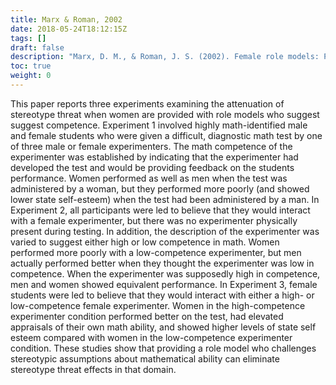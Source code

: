 ```yaml
---
title: Marx & Roman, 2002
date: 2018-05-24T18:12:15Z
tags: []
draft: false
description: "Marx, D. M., & Roman, J. S. (2002). Female role models: Protecting women's math test performance. *Personality and Social Psychology Bulletin, 28,* 1183-1193."
toc: true
weight: 0
---
```


This paper reports three experiments examining the attenuation of stereotype threat when women are provided with role models who suggest suggest competence. Experiment 1 involved highly math-identified male and female students who were given a difficult, diagnostic math test by one of three male or female experimenters. The math competence of the experimenter was established by indicating that the experimenter had developed the test and would be providing feedback on the students performance. Women performed as well as men when the test was administered by a woman, but they performed more poorly (and showed lower state self-esteem) when the test had been administered by a man. In Experiment 2, all participants were led to believe that they would interact with a female experimenter, but there was no experimenter physically present during testing. In addition, the description of the experimenter was varied to suggest either high or low competence in math. Women performed more poorly with a low-competence experimenter, but men actually performed better when they thought the experimenter was low in competence. When the experimenter was supposedly high in competence, men and women showed equivalent performance. In Experiment 3, female students were led to believe that they would interact with either a high- or low-competence female experimenter. Women in the high-competence experimenter condition performed better on the test, had elevated appraisals of their own math ability, and showed higher levels of state self esteem compared with women in the low-competence experimenter condition. These studies show that providing a role model who challenges stereotypic assumptions about mathematical ability can eliminate stereotype threat effects in that domain.
